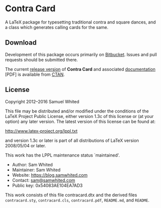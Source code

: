 # Contra Card

A LaTeX package for typesetting traditional contra and square dances, and a
class which generates calling cards for the same.

## Download

Development of this package occurs primarily on
[Bitbucket](https://bitbucket.org/SamWhited/contracard). Issues and pull
requests should be submitted there.

The current [release
version](http://ctan.org/tex-archive/macros/latex/contrib/contracard) of
**Contra Card** and associated
[documentation](http://mirrors.ctan.org/macros/latex/contrib/contracard/contracard.pdf)
[PDF] is available from [CTAN](http://ctan.org/pkg/contracard).

## License

Copyright 2012–2016 Samuel Whited

This file may be distributed and/or modified under the conditions of the LaTeX
Project Public License, either version 1.3c of this license or (at your option)
any later version. The latest version of this license can be found at:

http://www.latex-project.org/lppl.txt

and version 1.3c or later is part of all distributions of LaTeX version
2008/05/04 or later.

This work has the LPPL maintenance status `maintained'.

- Author:     Sam Whited
- Maintainer: Sam Whited
- Website:    https://blog.samwhited.com
- Contact:    sam@samwhited.com
- Public key: 0x54083AE104EA7AD3

This work consists of this file contracard.dtx and the derived files
`contracard.sty`, `contracard.cls`, `contracard.pdf`, `README.md`, and `README`.
